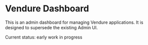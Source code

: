 # Vendure Dashboard

This is an admin dashboard for managing Vendure applications. It is designed to supersede the existing Admin UI.

Current status: early work in progress
